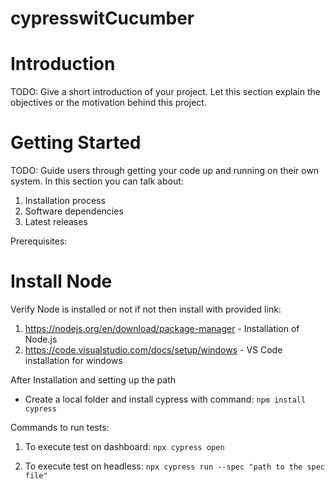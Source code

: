 # cypresswitCucumber

# Introduction 
TODO: Give a short introduction of your project. Let this section explain the objectives or the motivation behind this project. 

# Getting Started
TODO: Guide users through getting your code up and running on their own system. In this section you can talk about:
1.	Installation process
2.	Software dependencies
3.	Latest releases

Prerequisites: 

# Install Node 

Verify Node is installed or not if not then install with provided link: 
1. https://nodejs.org/en/download/package-manager - Installation of Node.js 
2. https://code.visualstudio.com/docs/setup/windows - VS Code installation for windows

After Installation and setting up the path 

* Create a local folder and install cypress with command:
    `npm install cypress`

Commands to run tests: 

1. To execute test on dashboard: 
    `npx cypress open`

2. To execute test on headless: 
    `npx cypress run --spec "path to the spec file"`
